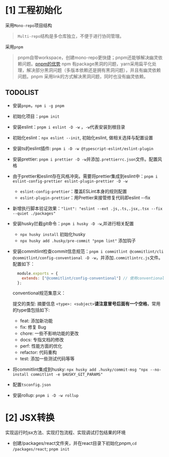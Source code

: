
# [1] 工程初始化

采用`Mono-repo`项目结构
  > `Multi-repo`结构是多仓库独立，不便于进行协同管理。

采用`pnpm`
  > pnpm自带workspace，创建mono-repo更快捷；pnpm还能够解决幽灵依赖问题。[pnpm的优势](https://juejin.cn/post/7127295203177676837)
  > npm 有package黑洞的问题，yarn采用扁平化处理，解决部分黑洞问题（多版本依赖还是拥有黑洞问题），并且有幽灵依赖问题。pnpm 采用link的方式解决黑洞问题，同时也没有幽灵依赖。

## TODOLIST
  * 安装`pnpm`，`npm i -g pnpm`
  * 初始化项目：`pnpm init`
  * 安装eslint：`pnpm i eslint -D -w` ，`-w`代表安装到根目录
  * 初始化eslint：`npx eslint --init`, 初始化eslint, 做相关选择与配置设置
  * 安装ts的eslint插件: `pnpm i -D -w @typescript-eslint/eslint-plugin `
  * 安装prettier: `pnpm i prettier -D -w`并添加`.prettierrc.json`文件。配置风格
  * 由于prettier和eslint存在风格冲突。需要将prettier集成到eslint中：`pnpm i eslint-config-prettier eslint-plugin-prettier -D -w`
    * `eslint-config-prettier`：覆盖ESLint本身的规则配置
    * `eslint-plugin-prettier`：用Prettier来接管修复代码即eslint --fix
  * 新增执行脚本验证效果：`"lint": "eslint --ext .js,.ts,.jsx,.tsx --fix --quiet ./packages"`
  * 安装husky拦截git命令：`pnpm i husky -D -w`,并进行相关配置
    * `npx husky install`  初始化husky
    * `npx husky add .husky/pre-commit "pnpm lint"`  添加钩子
  * 安装commitlint检查commit信息规范：`pnpm i commitlint @commitlint/cli @commitlint/config-conventional -D -w`，并添加`.commitlintrc.js`文件。配置如下：
    
    ```js
      module.exports = {
        extends: ["@commitlint/config-conventional"] // 使用conventional规范集
      }; 
    ```
    conventional规范集意义：

    提交的类型: 摘要信息 `<type>: <subject>`**请注意冒号后面有一个空格**，常用的type值包括如下:
    *  feat: 添加新功能
    *  fix: 修复 Bug
    *  chore: 一些不影响功能的更改
    *  docs: 专指文档的修改
    *  perf: 性能方面的优化
    *  refactor: 代码重构
    *  test: 添加一些测试代码等等
  * 将commitlint集成到husky: `npx husky add .husky/commit-msg "npx --no-install commitlint -e $HUSKY_GIT_PARAMS"`
  * 配置`tsconfig.json`
  * 安装rollup: `pnpm i -D -w rollup`
  
# [2] JSX转换

  实现运行时jsx方法、实现打包流程、实现调试打包结果的环境

  * 创建/packages/react文件夹，并在react目录下初始化pnpm,`cd /packages/react`; `pnpm init`

